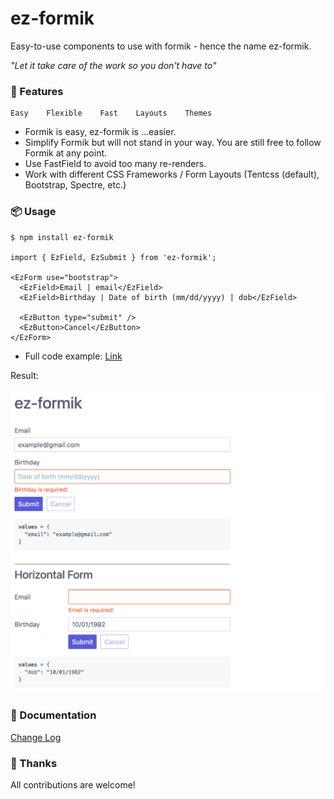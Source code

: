 # ez-formik

Easy-to-use components to use with formik - hence the name ez-formik.

*"Let it take care of the work so you don't have to"*

### 🌟 Features

```
Easy    Flexible    Fast    Layouts    Themes
```

- Formik is easy, ez-formik is ...easier.
- Simplify Formik but will not stand in your way. You are still free to follow Formik at any point.
- Use FastField to avoid too many re-renders.
- Work with different CSS Frameworks / Form Layouts (Tentcss (default), Bootstrap, Spectre, etc.)

### 📦 Usage

```JS
$ npm install ez-formik

import { EzField, EzSubmit } from 'ez-formik';

<EzForm use="bootstrap">
  <EzField>Email | email</EzField>
  <EzField>Birthday | Date of birth (mm/dd/yyyy) | dob</EzField>

  <EzButton type="submit" />
  <EzButton>Cancel</EzButton>
</EzForm>
```
- Full code example: [Link](src/EzFormikExample.tsx)

Result:

[![Screenshot](screenshot.png)](src/EzFormikExample.tsx)

### 📖 Documentation

[Change Log](/CHANGELOG.md)

### 🙌 Thanks

All contributions are welcome!